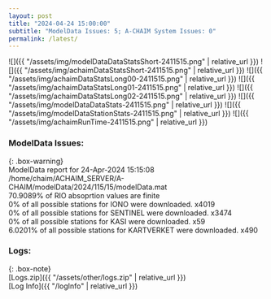 ```yaml
---
layout: post
title: "2024-04-24 15:00:00"
subtitle: "ModelData Issues: 5; A-CHAIM System Issues: 0"
permalink: /latest/
---
```


![]({{ "/assets/img/modelDataDataStatsShort-2411515.png" | relative_url }})
![]({{ "/assets/img/achaimDataStatsShort-2411515.png" | relative_url }})
![]({{ "/assets/img/achaimDataStatsLong00-2411515.png" | relative_url }})
![]({{ "/assets/img/achaimDataStatsLong01-2411515.png" | relative_url }})
![]({{ "/assets/img/achaimDataStatsLong02-2411515.png" | relative_url }})
![]({{ "/assets/img/modelDataDataStats-2411515.png" | relative_url }})
![]({{ "/assets/img/modelDataStationStats-2411515.png" | relative_url }})
![]({{ "/assets/img/achaimRunTime-2411515.png" | relative_url }})


### ModelData Issues:  
  
{: .box-warning}  
 ModelData report for 24-Apr-2024 15:15:08   
 /home/chaim/ACHAIM_SERVER/A-CHAIM/modelData/2024/115/15/modelData.mat   
 70.9089% of RIO absoprtion values are finite   
 0% of all possible stations for IONO were downloaded. x4019   
 0% of all possible stations for SENTINEL were downloaded. x3474   
 0% of all possible stations for KASI were downloaded. x59   
 6.0201% of all possible stations for KARTVERKET were downloaded. x490   
  


### Logs:  
  
{: .box-note}  
[Logs.zip]({{ "/assets/other/logs.zip" | relative_url }})  
[Log Info]({{ "/logInfo" | relative_url }})  
